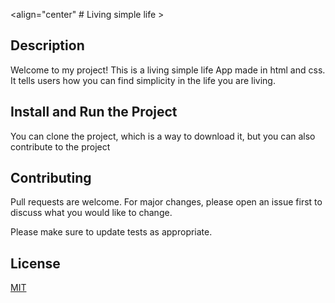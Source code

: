 <align="center" # Living simple life >

## Description
Welcome to my project! This is a living simple life App made in html and css. It tells users how you can find simplicity in the life you are living.

## Install and Run the Project
You can clone the project, which is a way to download it, but you can also contribute to the project

## Contributing

Pull requests are welcome. For major changes, please open an issue first
to discuss what you would like to change.

Please make sure to update tests as appropriate.

## License

[MIT](https://choosealicense.com/licenses/mit/)
